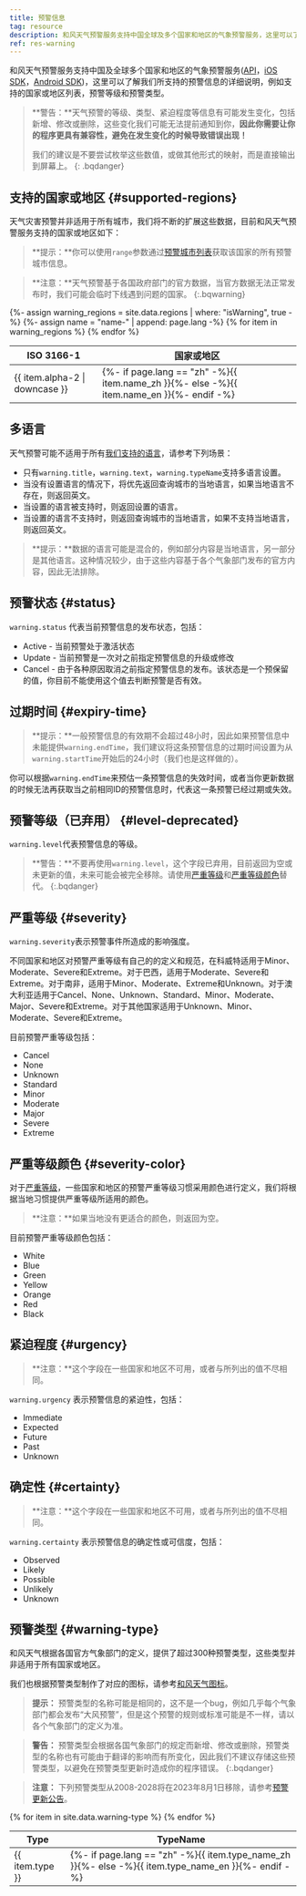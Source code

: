 ```yaml
---
title: 预警信息
tag: resource
description: 和风天气预警服务支持中国全球及多个国家和地区的气象预警服务，这里可以了解我们所支持的预警信息的详细说明，例如支持的国家和地区列表，预警等级和预警类型。
ref: res-warning
---
```


和风天气预警服务支持中国及全球多个国家和地区的气象预警服务([API](/docs/api/warning/)，[iOS SDK](/docs/ios-sdk/warning/ios-weather-warning/)，[Android SDK](/docs/android-sdk/warning/android-weather-warning/))，这里可以了解我们所支持的预警信息的详细说明，例如支持的国家或地区列表，预警等级和预警类型。

> **警告：**天气预警的等级、类型、紧迫程度等信息有可能发生变化，包括新增、修改或删除，这些变化我们可能无法提前通知到你，**因此你需要让你的程序更具有兼容性，避免在发生变化的时候导致错误出现！**
>
>我们的建议是不要尝试枚举这些数值，或做其他形式的映射，而是直接输出到屏幕上。
{: .bqdanger}

## 支持的国家或地区 {#supported-regions}

天气灾害预警并非适用于所有城市，我们将不断的扩展这些数据，目前和风天气预警服务支持的国家或地区如下：

> **提示：**你可以使用`range`参数通过[预警城市列表](/docs/api/warning/weather-warning-city-list/)获取该国家的所有预警城市信息。

> **注意：**天气预警基于各国政府部门的官方数据，当官方数据无法正常发布时，我们可能会临时下线遇到问题的国家。
{:.bqwarning}

<table>
  <thead>
    <tr>
      <th>ISO 3166-1</th>
      <th>国家或地区</th>
    </tr>
  </thead>
  <tbody>
  {%- assign warning_regions = site.data.regions | where: "isWarning", true -%}
  {%- assign name = "name-" | append: page.lang -%}
  {% for item in warning_regions %}
    <tr>
      <td>{{ item.alpha-2 | downcase  }}</td>
      <td>{%- if page.lang == "zh" -%}{{ item.name_zh  }}{%- else -%}{{ item.name_en  }}{%- endif -%}</td>
    </tr>
  {% endfor %}  
  </tbody>
</table>

## 多语言

天气预警可能不适用于所有[我们支持的语言](/docs/resource/language/)，请参考下列场景：

- 只有`warning.title`，`warning.text`，`warning.typeName`支持多语言设置。
- 当没有设置语言的情况下，将优先返回查询城市的当地语言，如果当地语言不存在，则返回英文。
- 当设置的语言被支持时，则返回设置的语言。
- 当设置的语言不支持时，则返回查询城市的当地语言，如果不支持当地语言，则返回英文。

> **提示：**数据的语言可能是混合的，例如部分内容是当地语言，另一部分是其他语言。这种情况较少，由于这些内容基于各个气象部门发布的官方内容，因此无法排除。

## 预警状态 {#status}

`warning.status` 代表当前预警信息的发布状态，包括：

- Active - 当前预警处于激活状态
- Update - 当前预警是一次对之前指定预警信息的升级或修改
- Cancel - 由于各种原因取消之前指定预警信息的发布。该状态是一个预保留的值，你目前不能使用这个值去判断预警是否有效。

## 过期时间 {#expiry-time}

> **提示：**一般预警信息的有效期不会超过48小时，因此如果预警信息中未能提供`warning.endTime`，我们建议将这条预警信息的过期时间设置为从`warning.startTime`开始后的24小时（我们也是这样做的）。

你可以根据`warning.endTime`来预估一条预警信息的失效时间，或者当你更新数据的时候无法再获取当之前相同ID的预警信息时，代表这一条预警已经过期或失效。

## 预警等级（已弃用） {#level-deprecated}

`warning.level`代表预警信息的等级。

> **警告：**不要再使用`warning.level`，这个字段已弃用，目前返回为空或未更新的值，未来可能会被完全移除。请使用[严重等级](/docs/resource/warning-info/#severity)和[严重等级颜色](/docs/resource/warning-info/#severity-color)替代。
{:.bqdanger}

## 严重等级 {#severity}

`warning.severity`表示预警事件所造成的影响强度。

不同国家和地区对预警严重等级有自己的的定义和规范，在科威特适用于Minor、Moderate、Severe和Extreme。对于巴西，适用于Moderate、Severe和Extreme。对于南非，适用于Minor、Moderate、Extreme和Unknown。对于澳大利亚适用于Cancel、None、Unknown、Standard、Minor、Moderate、Major、Severe和Extreme。对于其他国家适用于Unknown、Minor、Moderate、Severe和Extreme。

目前预警严重等级包括：

- Cancel
- None
- Unknown
- Standard
- Minor
- Moderate
- Major
- Severe
- Extreme

## 严重等级颜色 {#severity-color}

对于[严重等级](/docs/resource/warning-info/#severity)，一些国家和地区的预警严重等级习惯采用颜色进行定义，我们将根据当地习惯提供严重等级所适用的颜色。

> **注意：**如果当地没有更适合的颜色，则返回为空。

目前预警严重等级颜色包括：

- White 
- Blue 
- Green 
- Yellow 
- Orange 
- Red
- Black


## 紧迫程度 {#urgency}

> **注意：**这个字段在一些国家和地区不可用，或者与所列出的值不尽相同。

`warning.urgency` 表示预警信息的紧迫性，包括：

- Immediate
- Expected
- Future
- Past
- Unknown

## 确定性 {#certainty}

> **注意：**这个字段在一些国家和地区不可用，或者与所列出的值不尽相同。

`warning.certainty` 表示预警信息的确定性或可信度，包括：

- Observed
- Likely
- Possible
- Unlikely
- Unknown

## 预警类型 {#warning-type}

和风天气根据各国官方气象部门的定义，提供了超过300种预警类型，这些类型并非适用于所有国家或地区。 

我们也根据预警类型制作了对应的图标，请参考[和风天气图标](https://icons.qweather.com/)。

> **提示：** 预警类型的名称可能是相同的，这不是一个bug，例如几乎每个气象部门都会发布“大风预警”，但是这个预警的规则或标准可能是不一样，请以各个气象部门的定义为准。

> **警告：** 预警类型会根据各国气象部门的规定而新增、修改或删除，预警类型的名称也有可能由于翻译的影响而有所变化，因此我们不建议存储这些预警类型，以避免在预警类型更新时造成你的程序错误。
{:.bqdanger}

> **注意：** 下列预警类型从2008-2028将在2023年8月1日移除，请参考[预警更新公告](https://blog.qweather.com/announce/warning-update-2307/)。

<table>
  <thead>
    <tr>
      <th>Type</th>
      <th>TypeName</th>
    </tr>
  </thead>
  <tbody>
  {% for item in site.data.warning-type %}
    <tr>
      <td>{{ item.type }}</td>
      <td>{%- if page.lang == "zh" -%}{{ item.type_name_zh  }}{%- else -%}{{ item.type_name_en }}{%- endif -%}</td>
    </tr>
  {% endfor %}  
  </tbody>
</table>




